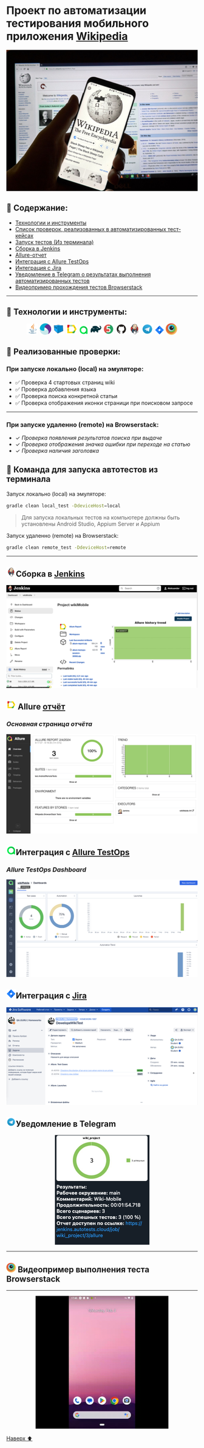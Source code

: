 <h1 >Проект по автоматизации тестирования мобильного приложения <a href="https://github.com/wikimedia/apps-android-wikipedia/">Wikipedia</a></h1>
<p align="center">  
<img src="media/logo/WikiLogo.png" alt="MainLogo" width="950"/></a>  
</p>

<a name="наверх"></a>

## :scroll: Содержание:

- <a href="#tools">Технологии и инструменты</a>
- <a href="#checking">Список проверок, реализованных в автоматизированных тест-кейсах</a>
- <a href="#console">Запуск тестов (Из терминала)</a>
- <a href="#jenkins">Сборка в Jenkins</a>
- <a href="#allure">Allure-отчет</a>
- <a href="#allure-testops">Интеграция с Allure TestOps</a>
- <a href="#jira">Интеграция с Jira</a>
- <a href="#tg"> Уведомление в Telegram о результатах выполнения автоматизированных тестов</a>
- <a href="#movie">Видеопример прохождения тестов Browserstack</a>

____
<a id="tools"></a>

## 🔨 Технологии и инструменты:
<p align="center">
<a href="https://www.java.com/"><img width="6%" title="Java" src="media/logo/Java.svg"></a>
<a href="https://appium.io/docs/en/2.4/"><img width="6%" title="Appium" src="media/logo/Appium.svg"></a>
<a href="https://aerokube.com/selenoid/"><img width="6%" title="Selenoid" src="media/logo/Selenoid.svg"></a>
<a href="https://github.com/allure-framework/allure2"><img width="6%" title="Allure Report" src="media/logo/Allure.svg"></a>
<a href="https://qameta.io/"><img width="5%" title="Allure TestOps" src="media/logo/Allure_TO.svg"></a>
<a href="https://gradle.org/"><img width="6%" title="Gradle" src="media/logo/Gradle.svg"></a>
<a href="https://junit.org/junit5/"><img width="6%" title="JUnit5" src="media/logo/Junit5.svg"></a>
<a href="https://github.com/"><img width="6%" title="GitHub" src="media/logo/GitHub.svg"></a>
<a href="https://www.jenkins.io/"><img width="6%" title="Jenkins" src="media/logo/Jenkins.svg"></a>
<a href="https://web.telegram.org/a/"><img width="6%" title="Telegram" src="media/logo/Telegram.svg"></a>
<a href="https://www.atlassian.com/ru/software/jira/"><img width="5%" title="Jira" src="media/logo/Jira.svg"></a>
<a href="https://www.browserstack.com/"><img width="6%" title="BrowserStack" src="media/logo/Browserstack.svg"></a>
</p>

<a id="checking"></a>
## 🏁 Реализованные проверки:

### При запуске локально (local) на эмуляторе:

- :white_check_mark: Проверка 4 стартовых страниц wiki
- :white_check_mark: Проверка добавления языка
- :white_check_mark: Проверка поиска конкретной статьи
- :white_check_mark: Проверка отображения иконки страници при поисковом запросе


____
### При запуске удаленно (remote) на Browserstack:

- ✓ *Проверка появления результатов поиска при выдаче*
- ✓ *Проверка отображения значка ошибки при переходе на статью*
- ✓ *Проверка наличия заголовка*


<a id="console"></a>
## 🚀 Команда для запуска автотестов из терминала

Запуск локально (local) на эмуляторе:
```bash 
gradle clean local_test -DdeviceHost=local
```
> Для запуска локальных тестов на компьютере должны быть установлены Android Studio, Appium Server и Appium

Запуск удаленно (remote) на Browserstack:
```bash 
gradle clean remote_test -DdeviceHost=remote
```
____
<a id="jenkins"></a>
## <img alt="Jenkins" height="25" src="media/logo/Jenkins.svg" width="25"/></a><a name="Сборка"></a>Сборка в [Jenkins](https://jenkins.autotests.cloud/job/wikiMobile/)</a>
<p align="center">  
<a href="https://jenkins.autotests.cloud/job/wikiMobile/"><img src="media/screen/Jenkins.png" alt="Jenkins"/></a>  
</p>

<a id="allure"></a>
## <img src="media/logo/Allure.svg" width="25" height="25"  alt="Allure"/></a> Allure <a target="_blank" href="https://jenkins.autotests.cloud/job/wiki_project/allure/">отчёт</a>

### *Основная страница отчёта*

<p align="center">  
<img title="Allure Overview Dashboard" src="media/screen/AllureReport.png">  
</p>  

<a id="allure-testops"></a>
## <img src="media/logo/Allure_TO.svg" width="25" height="25"  alt="Allure"/></a>Интеграция с <a target="_blank" href="https://allure.autotests.cloud/project/4019/dashboards">Allure TestOps</a>
### *Allure TestOps Dashboard*

<p align="center">  
<img title="Allure TestOps Dashboard" src="media/screen/AllureTO.png">  
</p>  

<a id="jira"></a>
## <img src="media/logo/Jira.svg" width="25" height="25"  alt="Allure"/></a>Интеграция с <a target="_blank" href="https://jira.autotests.cloud/browse/HOMEWORK-1097">Jira</a>

<p align="center">  
<img title="Jira" src="media/screen/Jira.png">  
</p>

<a id="tg"></a>
## <img src="media/logo/Telegram.svg" width="25" height="25"  alt="Allure"/></a>Уведомление в Telegram

<p align="center">  
<img title="Allure Overview Dashboard" src="media/screen/Telegram.png">  
</p>

____
<a id="movie"></a>
## <img alt="Browserstack" height="25" src="media/logo/Browserstack.svg" width="25"/></a> Видеопример выполнения теста Browserstack

____
<p align="center">
<img title="Browserstack Video" src="media/screen/BrowserStack.gif" width="350" height="350"  alt="video">   
</p>

[Наверх ⬆](#наверх)
